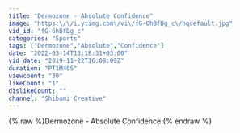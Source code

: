 ```yaml
---
title: "Dermozone - Absolute Confidence"
image: "https:\/\/i.ytimg.com\/vi\/fG-6hBfDg_c\/hqdefault.jpg"
vid_id: "fG-6hBfDg_c"
categories: "Sports"
tags: ["Dermozone","Absolute","Confidence"]
date: "2022-03-14T13:18:31+03:00"
vid_date: "2019-11-22T16:08:09Z"
duration: "PT1M40S"
viewcount: "30"
likeCount: "1"
dislikeCount: ""
channel: "Shibumi Creative"
---
```

{% raw %}Dermozone - Absolute Confidence {% endraw %}
